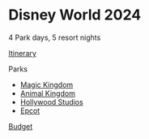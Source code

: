 # Disney World 2024

4 Park days, 5 resort nights

[Itinerary](https://github.com/asemanko/travel-plans/blob/master/trip/2024/disney-world/itinerary.md)

Parks
- [Magic Kingdom](https://github.com/asemanko/travel-plans/blob/master/trip/2024/disney-world/magic-kingdom.md)
- [Animal Kingdom](https://github.com/asemanko/travel-plans/blob/master/trip/2024/disney-world/animal-kingdom.md)
- [Hollywood Studios](https://github.com/asemanko/travel-plans/blob/master/trip/2024/disney-world/hollywood-studios.md)
- [Epcot](https://github.com/asemanko/travel-plans/blob/master/trip/2024/disney-world/epcot.md)

[Budget](https://github.com/asemanko/travel-plans/blob/master/trip/2024/disney-world/budget.md)



